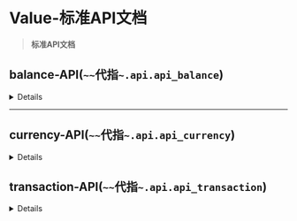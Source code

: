 # Value-标准API文档

> **标准API文档**

## balance-API(`~~`代指`~.api.api_balance`)

<details>

### `~~.list_accounts`

```python
async def list_accounts(currency_id: str | None = None) -> list[UserAccountData]:
    """获取指定货币（或默认）的账户列表

    Args:
        currency_id (str | None, optional): 货币ID. Defaults to None.

    Returns:
        list[UserAccountData]: 包含用户数据的列表
    """
    ...
```

### `~~.get_or_create_account`

```python
async def get_or_create_account(
    user_id: str, currency_id: str | None = None
) -> UserAccountData:
    """获取账户数据（不存在就创建）

    Args:
        user_id (str): 用户ID
        currency_id (str | None, optional): 货币ID(不填则使用默认货币)

    Returns:
        UserAccountData: 用户数据
    """
    ...
```

### `~.del_account`

```python
async def del_account(user_id: str, currency_id: str | None = None) -> bool:
    """删除账户

    Args:
        user_id (str): 用户ID
        currency_id (str | None, optional): 货币ID(不填则使用默认货币). Defaults to None.

    Returns:
        bool: 是否成功
    """
```

### `~~.add_balance`

```python
async def add_balance(
    user_id: str,
    amount: float,
    source: str = "_transfer",
    currency_id: str | None = None,
) -> UserAccountData:
    """添加用户余额

    Args:
        user_id (str): 用户ID
        amount (float): 数量
        source (str, optional): 源描述. Defaults to "_transfer".
        currency_id (str | None, optional): 货币ID(不填使用默认). Defaults to None.

    Raises:
        RuntimeError: 如果添加失败则抛出异常

    Returns:
        UserAccountData: 用户账户数据
    """
    ...
```

### `~~.del_balacne`

```python
async def del_balance(
    user_id: str,
    amount: float,
    source: str = "_transfer",
    currency_id: str | None = None,
) -> UserAccountData:
    """减少一个账户的余额

    Args:
        user_id (str): 用户ID
        amount (float): 金额
        source (str, optional): 源说明. Defaults to "_transfer".
        currency_id (str | None, optional): 货币ID(不填则使用默认货币). Defaults to Noen.

    Raises:
        RuntimeError: 如果失败则抛出

    Returns:
        UserAccountData: 用户数据
    """
    ...
```

### `~~.transfer_funds`

```python
async def transfer_funds(
    from_id: str,
    to_id: str,
    amount: float,
    source: str = "",
    currency_id: str | None = None,
) -> UserAccountData:
    """转账

    Args:
        from_id (str): 源账户
        to_id (str): 目标账户
        amount (float): 数量
        source (str, optional): 来源说明. Defaults to "from {from_id} to {to_id}".
        currency_id (str | None, optional): 货币ID（不填则使用默认货币）. Defaults to None.

    Raises:
        RuntimeError: 失败则抛出

    Returns:
        UserAccountData: 用户账户数据
    """
    ...
```


</details>

---

## currency-API(`~~`代指`~.api.api_currency`)

<details>

### `~~.get_or_create_currency`

```python
async def get_or_create_currency(currency_data: CurrencyData) -> CurrencyData:
    """获取或者创建货币

    Args:
        currency_data (CurrencyData): 货币数据

    Returns:
        CurrencyData: 货币数据
    """
    ...
```

### `~~.update_currency`

```python
async def update_currency(currency_data: CurrencyData) -> CurrencyData:
    """更新货币信息

    Args:
        currency_data (CurrencyData): 货币数据

    Returns:
        CurrencyData: 货币数据
    """
    ...
```

### `~~.list_currencies`

```python
async def list_currencies() -> list[CurrencyData]:
    """获取所有已存在货币

    Returns:
        list[CurrencyData]: 包含所有已存在货币的列表
    """
    ...
```

### `~~.get_currency`

```python
async def get_currency(currency_id: str) -> CurrencyData | None:
    """获取一个货币信息

    Args:
        currency_id (str): 货币唯一ID

    Returns:
        CurrencyData | None: 货币数据，如果不存在则返回None
    """
    ...
```

### `~~.get_default_currency`

```python
async def get_default_currency() -> CurrencyData:
    """获取默认货币的信息

    Returns:
        CurrencyData: 货币信息
    """
    ...
```

### `~~.create_currency`

```python
async def create_currency(currency_data: CurrencyData) -> CurrencyData:
    """创建货币

    Args:
        currency_data (CurrencyData): 货币数据

    Returns:
        CurrencyData: 货币数据
    """
    ...
```

### `~~.remove_currency`

```python
async def remove_currency(currency_id: str):
    """删除一个货币（警告！这是一个及其危险的操作！这会删除所有关联的账户！）

    Args:
        currency_id (str): 货币唯一ID

    Returns:
        bool: 是否删除成功
    """
    ...
```

</details>

## transaction-API(`~~`代指`~.api.api_transaction`)

<details>

### `~~.get_transaction_history`

```python
async def get_transaction_history(
    account_id: str,
    limit: int = 10,
) -> list[TransactionData]:
    """获取账户历史交易记录

    Args:
        account_id (str): 账户ID
        limit (int, optional): 最大数量. Defaults to 10.

    Returns:
        list[TransactionData]: 包含交易数据的列表
    """
    ...
```

### `~~.remove_transaction`

```python
async def remove_transaction(transaction_id: str) -> bool:
    """删除交易记录

    Args:
        transaction_id (str): 交易ID

    Returns:
        bool: 是否成功删除
    """
    ...
```

</details>

